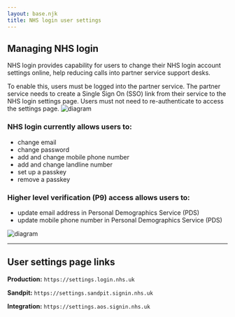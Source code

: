 ```yaml
---
layout: base.njk
title: NHS login user settings
---
```


## Managing NHS login

NHS login provides capability for users to change their NHS login account settings online, help reducing calls into partner service support desks. 

To enable this, users must be logged into the partner service. The partner service needs to create a Single Sign On (SSO) link from their service to the NHS login settings page. Users must not need to re-authenticate to access the settings page.
![diagram](nhslogin/images/Managelogin-NHSApp-small.png)

### NHS login currently allows users to:
- change email
- change password
- add and change mobile phone number
- add and change landline number
- set up a passkey
- remove a passkey

### Higher level verification (P9) access allows users to:
- update email address in Personal Demographics Service (PDS)
- update mobile phone number in Personal Demographics Service (PDS)

![diagram](nhslogin/images/example_settings_smallest.png)

---

## User settings page links

**Production:** `https://settings.login.nhs.uk`

**Sandpit:** `https://settings.sandpit.signin.nhs.uk`

**Integration:** `https://settings.aos.signin.nhs.uk`


